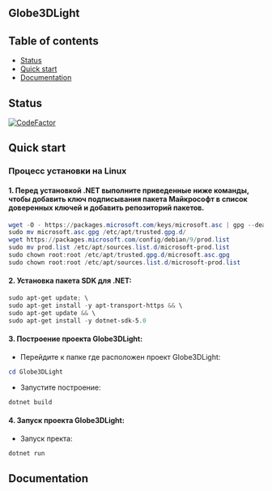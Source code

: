 ## Globe3DLight
 
 
## Table of contents 

- [Status](#status)
- [Quick start](#quick-start)
- [Documentation](#documentation)
 

## Status

[![CodeFactor](https://www.codefactor.io/repository/github/alexeyvyduykin/globe3dlight/badge/main)](https://www.codefactor.io/repository/github/alexeyvyduykin/globe3dlight/overview/main)


## Quick start

### Процесс установки на Linux

#### 1. Перед установкой .NET выполните приведенные ниже команды, чтобы добавить ключ подписывания пакета Майкрософт в список доверенных ключей и добавить репозиторий пакетов.

```powershell
wget -O - https://packages.microsoft.com/keys/microsoft.asc | gpg --dearmor > microsoft.asc.gpg
sudo mv microsoft.asc.gpg /etc/apt/trusted.gpg.d/
wget https://packages.microsoft.com/config/debian/9/prod.list
sudo mv prod.list /etc/apt/sources.list.d/microsoft-prod.list
sudo chown root:root /etc/apt/trusted.gpg.d/microsoft.asc.gpg
sudo chown root:root /etc/apt/sources.list.d/microsoft-prod.list
```

#### 2. Установка пакета SDK для .NET:

```powershell
sudo apt-get update; \
sudo apt-get install -y apt-transport-https && \
sudo apt-get update && \
sudo apt-get install -y dotnet-sdk-5.0
```

#### 3. Построение проекта Globe3DLight:

* Перейдите к папке где расположен проект Globe3DLight:

```powershell
cd Globe3DLight
```

* Запустите построение:

```powershell
dotnet build
```

#### 4. Запуск проекта Globe3DLight:

* Запуск пректа:

```powershell
dotnet run
```


## Documentation
